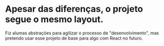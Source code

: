 # Apesar das diferenças, o projeto segue o mesmo layout.

Fiz alumas abstrações para agilizar o processo de "desenvolvimento", mas pretendo usar esse projeto de base para algo com React no futuro.
